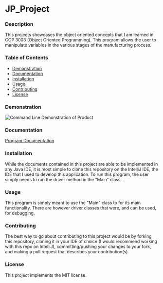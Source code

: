 # JP_Project

### Description
This projects showcases the object oriented concepts that I am learned in COP 3003 (Object Oriented Programming).
This program allows the user to manipulate variables in the various stages of the manufacturing process.

### Table of Contents
- [Demonstration](#demonstration)
- [Documentation](#documentation)
- [Installation](#installation)
- [Usage](#usage)
- [Contributing](#contributing)
- [License](#license)

### Demonstration
![Command Line Demonstration of Product](JP_Project/JP_Project_Demonstration.gif)

### Documentation
[Program Documentation](https://github.com/careyes17/JP_Project/blob/master/docs/index.html)

### Installation 
While the documents contained in this project are able to be implemented in any Java IDE, it is most simple to clone this repository on the IntelliJ IDE, the IDE that I used to develop this application. To run this program, the user simply needs to run the driver method in the "Main" class.

### Usage
This program is simply meant to use the "Main" class to for its main functionality. There are however driver classes that were, and can be used, for debugging.

### Contributing 
The best way to go about contributing to this project would be by forking this repository, cloning it in your IDE of choice (I would recommend working with this repo on IntelliJ), committing/pushing your changes to your fork, and making a pull request that describes your contribution(s).

### License
This project implements the MIT license.
